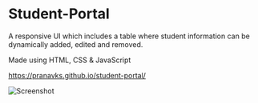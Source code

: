 # Student-Portal

A responsive UI which includes a table where student information can be dynamically added, edited and removed.

Made using HTML, CSS & JavaScript 

https://pranavks.github.io/student-portal/

![Screenshot](https://raw.githubusercontent.com/pranavks/student-portal/blob/master/images/student-portal.jpg)
